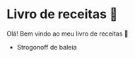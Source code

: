# Livro de receitas :shallow_pan_of_food:

Olá! Bem vindo ao meu livro de receitas :wave:

- Strogonoff de baleia

